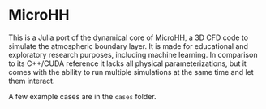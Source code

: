 # MicroHH

This is a Julia port of the dynamical core of [MicroHH](https://microhh.org), a 3D CFD code to simulate the atmospheric boundary layer. It is made for educational and exploratory research purposes, including machine learning. In comparison to its C++/CUDA reference it lacks all physical parameterizations, but it comes with the ability to run multiple simulations at the same time and let them interact.

A few example cases are in the `cases` folder.

